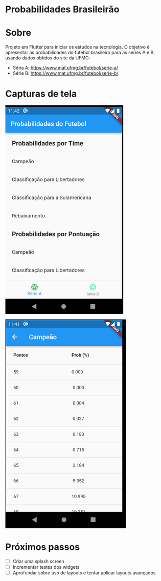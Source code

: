 # Probabilidades Brasileirão

# Sobre

Projeto em Flutter para iniciar os estudos na tecnologia.
O objetivo é apresentar as probabilidades do futebol brasileiro para as séries A e B,
usando dados obtidos do site da UFMG:

- Séria A: https://www.mat.ufmg.br/futebol/serie-a/
- Série B: https://www.mat.ufmg.br/futebol/serie-b/

# Capturas de tela

![img.png](.docs/print-tela-inicial.png)

![img.png](.docs/print-campeao-por-pontuacao.png)

# Próximos passos

- [ ] Criar uma splash screen
- [ ] Incrementar testes dos widgets
- [ ] Aprofundar sobre uso de layouts e tentar aplicar layouts avançados
